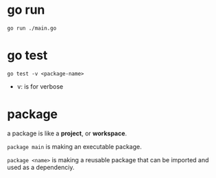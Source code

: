 
# go run 
`go run ./main.go`

# go test 
`go test -v <package-name>`
- v: is for verbose

# package 
a package is like a __project__, or __workspace__.

`package main` is making an executable package.

`package <name>` is making a reusable package that can be imported and used as a dependenciy.

